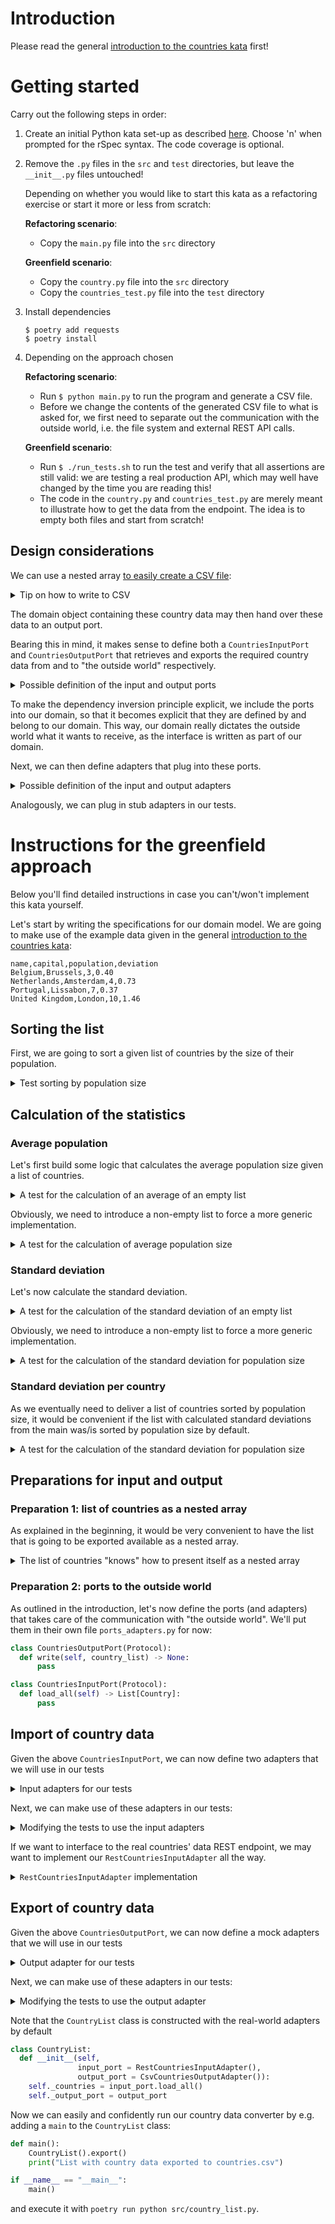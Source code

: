 # Introduction

Please read the general [introduction to the countries kata](../README.md) first!

# Getting started

Carry out the following steps in order:

1. Create an initial Python kata set-up as described
   [here](https://github.com/zhendrikse/tdd/tree/master/cookiecutter).
   Choose 'n' when prompted for the rSpec syntax. The code coverage is optional.
2. Remove the `.py` files in the `src` and `test` directories, but leave the
   `__init__.py` files untouched!

   Depending on whether you would like to start this kata as a
   refactoring exercise or start it more or less from scratch:

   **Refactoring scenario**:

   - Copy the `main.py` file into the `src` directory

   **Greenfield scenario**:

   - Copy the `country.py` file into the `src` directory
   - Copy the `countries_test.py` file into the `test` directory
3. Install dependencies
   ```
   $ poetry add requests
   $ poetry install
   ``` 
5. Depending on the approach chosen

   **Refactoring scenario**:

   - Run `$ python main.py` to run the program and generate a CSV file.
   - Before we change the contents of the generated CSV file to what
     is asked for, we first need to separate out the communication with
     the outside world, i.e. the file system and external REST API calls.

   **Greenfield scenario**:

   - Run `$ ./run_tests.sh` to run the test and verify that all
     assertions are still valid: we are testing a real production API,
     which may well have changed by the time you are reading this!
   - The code in the `country.py` and `countries_test.py` are merely
     meant to illustrate how to get the data from the endpoint. The 
     idea is to empty both files and start from scratch!

## Design considerations

We can use a nested array [to easily create a CSV file](https://www.pythontutorial.net/python-basics/python-write-csv-file/):

<details>
  <summary>Tip on how to write to CSV</summary>

```python
import csv

header = ['name', 'capital', 'region', 'subregion', 'population', 'cca3', 'cca2', 'ccn3', 'unMember']
data = [
    ['Jordan', 'Amman', 'Asia', 'Western Asia', 10203140, 'JOR', 'JO', 400, true 
],
    ['Northern Mariana Islands', 'Saipan' , 'Oceania', 'Micronesia', 57557, 'MNP', 'MP', 580, False],
    #  ...
]

with open('countries.csv', 'w') as file:
    writer = csv.writer(file)
    writer.writerow(header)
    writer.writerows(data)
```
</details>

The domain object containing these country data may then hand over these data
to an output port.

Bearing this in mind, it makes sense to define both a `CountriesInputPort` 
and `CountriesOutputPort` that retrieves and exports the required country data
from and to "the outside world" respectively.

<details>
  <summary>Possible definition of the input and output ports</summary>

```python
class CountriesOutputPort(Protocol):
  def write(self, country_list) -> None:
      pass

class CountriesInputPort(Protocol):
  def load_all(self) -> List[Country]:
      pass
```
  
</details>

To make the dependency inversion principle explicit, we include the 
ports into our domain, so that it becomes explicit that they are 
defined by and belong to our domain. 
This way, our domain really dictates the outside world what it wants 
to receive, as the interface is written as part of our domain.

Next, we can then define adapters that plug into these ports.

<details>
  <summary>Possible definition of the input and output adapters</summary>

```python
class CsvCountriesOutputAdapter:
  def write(self, country_list) -> None:
    #
    # Your implementation goes here
    #

class RestCountriesInputAdapter:
  def load_all(self) -> List[Country]:
    #
    # Your implementation goes here
    #

```
</details>

Analogously, we can plug in stub adapters in our tests.


# Instructions for the greenfield approach

Below you'll find detailed instructions in case you can't/won't implement
this kata yourself.

Let's start by writing the specifications for our domain model.
We are going to make use of the example data given in 
the general [introduction to the countries kata](../README.md):

```
name,capital,population,deviation
Belgium,Brussels,3,0.40
Netherlands,Amsterdam,4,0.73
Portugal,Lissabon,7,0.37
United Kingdom,London,10,1.46 
```

## Sorting the list

First, we are going to sort a given list of countries by the size of their population.

<details>
  <summary>Test sorting by population size</summary>

```python
  NETHERLANDS = Country("Netherlands", "Amsterdam", 4)
  PORTUGAL = Country("Portugal", "Lissabon", 7)
  BELGIUM = Country("Belgium", "Brussels", 3)
  UNITED_KINGDOM = Country("United Kingdom", "London", 10)

  COUNTRY_LIST_FOR_TESTING = [NETHERLANDS, PORTUGAL, BELGIUM, UNITED_KINGDOM]
  
  def test_sorted_list_by_population_size(self):
    country_list = CountryList(COUNTRY_LIST_FOR_TESTING)
    assert_that(country_list.sorted_by_population()[0], equal_to(BELGIUM))
    assert_that(country_list.sorted_by_population()[1], equal_to(NETHERLANDS))
    assert_that(country_list.sorted_by_population()[2], equal_to(PORTUGAL))
    assert_that(country_list.sorted_by_population()[3], equal_to(UNITED_KINGDOM))
  ```

This forces us to define a `Country` and a `CountryList` class:


<details>
  <summary>Code to make the test pass</summary>

  ```python
@dataclass
class Country:
    name: str
    capital: str
    population: int
  
  def as_string(self):
    return self.name + "," + self.capital + "," + str(self.population)
# ...
  
class CountryList:
    def __init__(self, countries):
        self._countries = countries
        
    def sorted_by_population(self):
        return sorted(self._countries, key=lambda x: getattr(x, 'population'))
  ```
</details>

</details>

## Calculation of the statistics

### Average population

Let's first build some logic that calculates the average population
size given a list of countries.

<details>
  <summary>A test for the calculation of an average of an empty list</summary>

  ```python
  def test_given_an_empty_country_list_it_calculates_the_average_population(self):
    assert_that(CountryList().average_population(), equal_to(0))
  ```

<details>
  <summary>Implementation</summary>

  ```python
  def average_population(self):
    return 0
  ```
</details>
</details>

Obviously, we need to introduce a non-empty list to force a more generic
implementation.

<details>
  <summary>A test for the calculation of average population size</summary>

```python
@pytest.fixture(autouse=True)
def country_list(self):
  return CountryList(COUNTRY_LIST_FOR_TESTING)

# ...

def test_given_a_country_list_it_calculates_the_average_population(self, country_list):
    assert_that(country_list.average_population(), equal_to(6))  
```

<details>
  <summary>Implementation</summary>

```python
class CountryList:
  def __init__(self, country_list = []):
    self._countries = country_list

  def average_population(self):
    return average_of([country.population for country in self._countries])
  
def average_of(a_collection):
  if not a_collection: return 0
  return sum([item for item in a_collection]) / len(a_collection)
```
</details>
</details>

### Standard deviation

Let's now calculate the standard deviation.

<details>
  <summary>A test for the calculation of the standard deviation of an empty list</summary>

  ```python
  def test_given_an_empty_country_list_it_calculates_the_standard_deviation(self):
      assert_that(CountryList().standard_deviation(), equal_to(0))
  ```

<details>
  <summary>Implementation</summary>

  ```python
  def standard_deviation(self):
    return 0
  ```
</details>
</details>

Obviously, we need to introduce a non-empty list to force a more generic
implementation.

<details>
  <summary>A test for the calculation of the standard deviation for population size</summary>

  ```python
  def test_given_a_country_list_it_calculates_the_standard_deviation(self, country_list):
      assert_that(country_list.standard_deviation(), close_to(2.7386, 0.0001))
  ```
where we have moved the set-up of the list with countries in a before-each method:

  ```python
  @pytest.fixture(autouse = True)
  def country_list(self):
      return CountryList(
         [Country("Netherlands", "Amsterdam", 4), 
          Country("Portugal", "Lissabon", 7), 
          Country("Belgium", "Brussels", 3), 
          Country("United Kingdom", "London", 10)])
  ```

<details>
  <summary>Implementation</summary>

  ```python
  class CountryList:
    def __init__(self, country_list = []):
      self._countries = country_list

    # ...

    def standard_deviation(self):
      return standard_deviation_of([country.population for country in self._countries])

  def standard_deviation_of(a_collection):
    if not a_collection: return 0
    return sqrt(sum([(item - average_of(a_collection)) ** 2 for item in a_collection]) / len(a_collection))
  ```
</details>
</details>

### Standard deviation per country

As we eventually need to deliver a list of countries sorted by population size,
it would be convenient if the list with calculated standard deviations from the
main was/is sorted by population size by default. 

<details>
  <summary>A test for the calculation of the standard deviation for population size</summary>

  ```python
  def test_standard_deviations_per_country(self, country_list):
      assert_that(country_list.standard_deviations_per_country(), equal_to([1.10, 0.73, 0.37, 1.46]))
  ```

<details>
  <summary>Implementation that makes the test pass</summary>

  ```python
  def standard_deviations_per_country(self):
    standard_deviation = self.standard_deviation()
    return [
      round(abs(self.average_population() - country.population) / standard_deviation, 2) 
      for country in self.sorted_by_population()]
  ```
</details>
</details>

## Preparations for input and output

### Preparation 1: list of countries as a nested array

As explained in the beginning, it would be very convenient to
have the list that is going to be exported available as a nested array.

<details>
<summary>The list of countries "knows" how to present itself as a nested array</summary>

```python
  def test_country_list_as_nested_array(self, country_list):
      expected_output = [
         ["Belgium", "Brussels", 3, 1.10], 
         ["Netherlands", "Amsterdam", 4, 0.73], 
         ["Portugal", "Lissabon", 7, 0.37], 
         ["United Kingdom", "London", 10, 1.46]]
      assert_that(country_list.as_nested_array(), equal_to(expected_output))
```

<details>
  <summary>Implementation that makes the test pass</summary>

  ```python
  def as_nested_array(self):
    sorted_countries = self.sorted_by_population()
    return[[sorted_countries[i].name, 
            sorted_countries[i].capital, 
            sorted_countries[i].population, 
            self.standard_deviations_per_country()[i]] for i in range(len(self._countries))]
  ```
</details>

</details>

### Preparation 2: ports to the outside world

As outlined in the introduction, let's now define the ports (and adapters)
that takes care of the communication with "the outside world". We'll put
them in their own file `ports_adapters.py` for now:

```python
class CountriesOutputPort(Protocol):
  def write(self, country_list) -> None:
      pass

class CountriesInputPort(Protocol):
  def load_all(self) -> List[Country]:
      pass
```

## Import of country data

Given the above `CountriesInputPort`, we can now define
two adapters that we will use in our tests

<details>
  <summary>Input adapters for our tests</summary>

```python
class EmptyCountriesInputAdapterStub:
  def load_all(self) -> List[Country]:
      return []

class CountriesInputAdapterStub:
  def load_all(self) -> List[Country]:
      return COUNTRY_LIST_FOR_TESTING
```
</details>

Next, we can make use of these adapters in our tests:

<details>
  <summary>Modifying the tests to use the input adapters</summary>

```python
class TestEmptyCountryList:
  @pytest.fixture(autouse = True)
  def country_list(self):
      return CountryList(input_port = EmptyCountriesInputAdapterStub())

  # ...
  # Tests with empty country list
  # ...
  
class TestFilledCountryList:
  @pytest.fixture(autouse = True)
  def country_list(self):
      return CountryList(input_port = CountriesInputAdapterStub())      

  # ...
  # Tests with filled country list
  # ...
``` 

and the production code

```python
class CountryList:
  def __init__(self, input_port = RestCountriesInputAdapter()):
    self._countries = input_port.load_all()

  # ...
```

where for now

```python
class RestCountriesInputAdapter:
  def load_all(self) -> List[Country]:
      pass
```
</details>

If we want to interface to the real countries' data REST endpoint, we 
may want to implement our `RestCountriesInputAdapter` all the way.

<details>
  <summary><code>RestCountriesInputAdapter</code> implementation</summary>

```python
class RestCountriesInputAdapter:
  def country_from_json(self, country_json):
    return Country(
      country_json.get("name").get("common"),
      country_json.get("capital"),
      country_json.get("population"))
    
  def load_all(self) -> List[Country]:
    url = "https://restcountries.com/v3.1/all?fields=name,region,subregion,unMember,cca3,cca2,ccn3,capital,population"
    response = requests.get(url)
    if response.status_code != HTTPStatus.OK:
      raise RuntimeError(f"Fetching country data failed, HTTPStatus={response.status_code}")
      
    return [self.country_from_json(country_data) for country_data in response.json()]
```

Note that the capital is not 100% correct, as some countries may come with
multiple capital cities.
</details>


## Export of country data

Given the above `CountriesOutputPort`, we can now define
a mock adapters that we will use in our tests

<details>
  <summary>Output adapter for our tests</summary>

```python
class MockCountriesOutputAdapter:
  def __init__(self, adapter_under_test):
    self._adapter_under_test = adapter_under_test
    
  def write(self, country_list) -> None:
    open_mock = mock_open()
    with patch("ports_adapters.open", open_mock, create=True):
        self._adapter_under_test.write(country_list)
  
    open_mock.assert_called_with("countries.csv", "w")
    open_mock.return_value.write.assert_has_calls([
      call(BELGIUM.as_string() + ',1.1\r\n'),             
      call(NETHERLANDS.as_string() + ',0.73\r\n'),
      call(PORTUGAL.as_string() + ',0.37\r\n'),
      call(UNITED_KINGDOM.as_string() + ',1.46\r\n')])   
```
</details>

Next, we can make use of these adapters in our tests:

<details>
  <summary>Modifying the tests to use the output adapter</summary>

```python
class TestFilledCountryList:
  @pytest.fixture(autouse = True)
  def country_list(self):
      return CountryList(
        CountriesInputAdapterStub(),
        MockCountriesOutputAdapter(CsvCountriesOutputAdapter()))

  # ...
  # Tests with filled country list
  # ...

  def test_write_to_csv(self, country_list):
    country_list.export()
```

where we have implemented the `CsvCountriesOutputAdapter` as

```python
class CsvCountriesOutputAdapter:
  def write(self, country_list) -> None:
    with open('countries.csv', 'w') as file:
        writer = csv.writer(file)
        #writer.writerow(header)
        writer.writerows(country_list.as_nested_array())
```
</details>

Note that the `CountryList` class is constructed with the real-world
adapters by default

```python
class CountryList:
  def __init__(self, 
               input_port = RestCountriesInputAdapter(),
               output_port = CsvCountriesOutputAdapter()):
    self._countries = input_port.load_all()
    self._output_port = output_port
``` 

Now we can easily and confidently run our country data converter 
by e.g. adding a `main` to the `CountryList` class:

```python
def main():
    CountryList().export()
    print("List with country data exported to countries.csv")

if __name__ == "__main__":
    main()
```

and execute it with `poetry run python src/country_list.py`.
